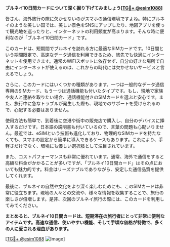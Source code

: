 **ブルネイ10日間カードについて深く掘り下げてみましょう[[TG💪+ @esim1088](https://t.me/s/esim1088)]**

皆さん、海外旅行の際に欠かせないのがスマホの通信環境ですよね。特にブルネイのような美しい国では、美しい景色をSNSにアップしたり、地図アプリを使って観光地を巡ったりと、インターネットの利用頻度が高まります。そんな時に便利なのが「ブルネイ10日間カード」です。

このカードは、短期間でブルネイを訪れる方に最適なSIMカードです。10日間という期間限定で、高速なデータ通信を利用できるため、旅先でも快適にインターネットを使用できます。通常のWiFiスポットに依存せず、自分の好きな場所で自由にインターネットが使えるのは、これからの時代には欠かせないサービスと言えるでしょう。

さらに、このカードにはいくつかの種類があります。一つは一般的なデータ通信専用のSIMカード、もう一つは通話機能も付いたタイプです。もし、現地で家族や友人と連絡を取りたい場合、通話機能付きのSIMカードを選ぶと安心です。また、旅行中に急なトラブルが発生した際も、現地でのサポートを受けられるので、心配する必要はありません。

使用方法も簡単で、到着後に空港や街中の販売店で購入し、自分のデバイスに挿入するだけです。日本語の説明書も付いているので、言葉の問題も心配いりません。最近では、eSIMという技術も進化しており、物理的なSIMカードを持たなくても、スマホの設定から簡単に導入できるケースもあります。これにより、手軽さだけでなく、環境にも優しい選択肢として注目されています。

また、コストパフォーマンスも非常に優れています。通常、海外で通信をすると高額な料金がかかることが多いですが、「ブルネイ10日間カード」はその点においても魅力的です。料金はリーズナブルでありながら、安定した通信品質を提供してくれます。

最後に、ブルネイの自然や文化をより深く楽しむためにも、このSIMカードは非常に役立ちます。現地の人々との交流や、様々な情報を収集することで、旅行の楽しさが倍増します。是非、次回のブルネイ旅行の際には、このカードを利用してみてください。

**まとめると、ブルネイ10日間カードは、短期滞在の旅行者にとって非常に便利なアイテムです。高速な通信、使いやすい機能、そして手頃な価格が特徴で、多くの人に愛される理由があります。**

[[TG💪+ @esim1088](https://t.me/s/esim1088) ![Image](https://i.postimg.cc/Y0z9fWf4/image.png)]